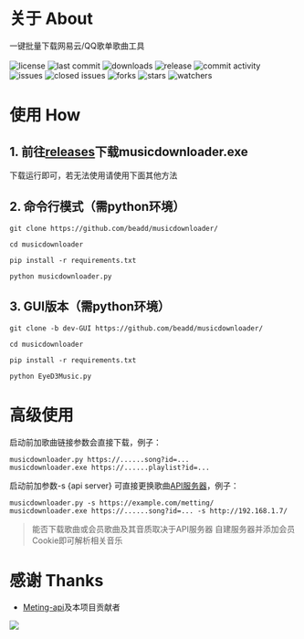 # 关于 About
一键批量下载网易云/QQ歌单歌曲工具
<br><br>
<img src="https://img.shields.io/badge/license-MIT-blue.svg?longCache=true&style=flat" alt="license">
<img src="https://img.shields.io/github/last-commit/beadd/musicdownloader.svg?style=flat" alt="last commit">
<img src="https://img.shields.io/github/downloads/beadd/musicdownloader/total?style=flat" alt="downloads">
<img src="https://img.shields.io/github/v/release/beadd/musicdownloader?style=flat" alt="release">
<img src="https://img.shields.io/github/commit-activity/y/beadd/musicdownloader?style=flat" alt="commit activity">
<br>
<img src="https://img.shields.io/github/issues/beadd/musicdownloader?style=flat" alt="issues">
<img src="https://img.shields.io/github/issues-closed-raw/beadd/musicdownloader?style=flat" alt="closed issues">
<img src="https://img.shields.io/github/forks/beadd/musicdownloader?style=flat" alt="forks">
<img src="https://img.shields.io/github/stars/beadd/musicdownloader?style=flat" alt="stars">
<img src="https://img.shields.io/github/watchers/beadd/musicdownloader?style=flat" alt="watchers">

# 使用 How
## 1.  前往[releases](https://github.com/Beadd/MusicDownloader/releases)下载musicdownloader.exe
下载运行即可，若无法使用请使用下面其他方法

## 2.  命令行模式（需python环境）

```
git clone https://github.com/beadd/musicdownloader/
```
```
cd musicdownloader
```
```
pip install -r requirements.txt
```
```
python musicdownloader.py
```

## 3.  GUI版本（需python环境）

```
git clone -b dev-GUI https://github.com/beadd/musicdownloader/
```
```
cd musicdownloader
```
```
pip install -r requirements.txt
```
```
python EyeD3Music.py
```

# 高级使用
启动前加歌曲链接参数会直接下载，例子：
```
musicdownloader.py https://......song?id=...
musicdownloader.exe https://......playlist?id=...
```
启动前加参数-s {api server} 可直接更换歌曲[API服务器](https://github.com/injahow/meting-api)，例子：
```
musicdownloader.py -s https://example.com/metting/
musicdownloader.exe https://......song?id=... -s http://192.168.1.7/
```
> 能否下载歌曲或会员歌曲及其音质取决于API服务器
> 自建服务器并添加会员Cookie即可解析相关音乐

# 感谢 Thanks
- [Meting-api](https://github.com/injahow/meting-api)及本项目贡献者
<a href="https://github.com/beadd/musicdownloader/graphs/contributors">
  <img src="https://contrib.rocks/image?repo=beadd/musicdownloader" />
</a>

